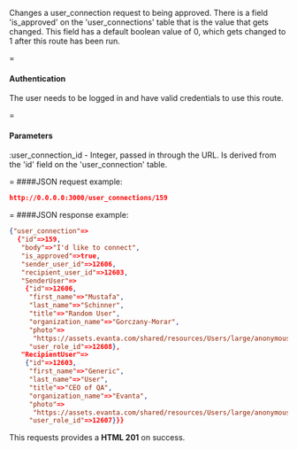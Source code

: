 <!-- --- title: PATCH /user_connections/:user_connection_id -->

Changes a user_connection request to being approved. There is a field 'is_approved' on the 'user_connections' table that is the value that gets changed. This field has a default boolean value of 0, which gets changed to 1 after this route has been run.

=
#### Authentication

The user needs to be logged in and have valid credentials to use this route.

=
#### Parameters

:user_connection_id - Integer, passed in through the URL. Is derived from the 'id' field on the 'user_connection' table.

=
####JSON request example:
```json
http://0.0.0.0:3000/user_connections/159
```

=
####JSON response example:

```json
{"user_connection"=>
  {"id"=>159,
   "body"=>"I'd like to connect",
   "is_approved"=>true,
   "sender_user_id"=>12606,
   "recipient_user_id"=>12603,
   "SenderUser"=>
    {"id"=>12606,
     "first_name"=>"Mustafa",
     "last_name"=>"Schinner",
     "title"=>"Random User",
     "organization_name"=>"Gorczany-Morar",
     "photo"=>
      "https://assets.evanta.com/shared/resources/Users/large/anonymous2.jpg",
     "user_role_id"=>12608},
   "RecipientUser"=>
    {"id"=>12603,
     "first_name"=>"Generic",
     "last_name"=>"User",
     "title"=>"CEO of QA",
     "organization_name"=>"Evanta",
     "photo"=>
      "https://assets.evanta.com/shared/resources/Users/large/anonymous2.jpg",
     "user_role_id"=>12607}}}
```

This requests provides a <strong>HTML 201</strong> on success.